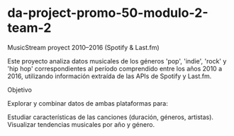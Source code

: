 # da-project-promo-50-modulo-2-team-2
MusicStream proyect 2010–2016 (Spotify & Last.fm)

Este proyecto analiza datos musicales de los géneros 'pop', 'indie', 'rock' y 'hip hop' correspondientes al período comprendido entre los años 2010 a 2016, utilizando información extraída de las APIs de Spotify y Last.fm.

Objetivo

Explorar y combinar datos de ambas plataformas para:

Estudiar características de las canciones (duración, géneros, artistas).
Visualizar tendencias musicales por año y género.
